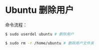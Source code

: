 # Ubuntu 删除用户

命令流程：

```bash
$ sudo userdel ubuntu # 删除用户

$ sudo rm -r /home/ubuntu # 删除用户文件夹
```
